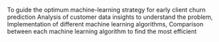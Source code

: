 To guide the optimum machine-learning strategy for early client churn prediction Analysis of customer data insights to understand the problem, Implementation of different machine learning algorithms, Comparison between each machine learning algorithm to find the most efficient
